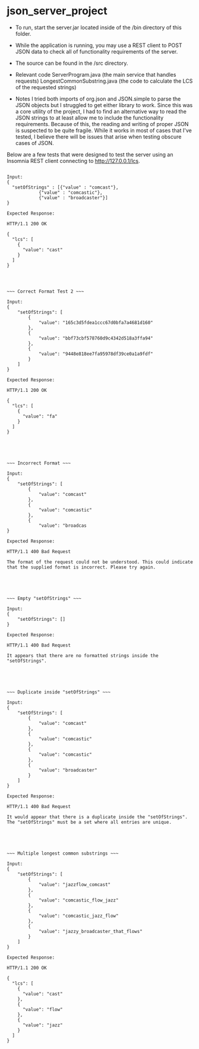 # json_server_project

- To run, start the server.jar located inside of the /bin directory of this folder.

- While the application is running, you may use a REST client to POST JSON data to
check all of functionality requirements of the server.

- The source can be found in the /src directory.

- Relevant code
	ServerProgram.java (the main service that handles requests)
	LongestCommonSubstring.java (the code to calculate the LCS of the requested strings)

- Notes
	I tried both imports of org.json and JSON.simple to parse the JSON objects but I struggled to get
either library to work. Since this was a core utility of the project, I had to find an alternative
way to read the JSON strings to at least allow me to include the functionality requirements. Because of this,
the reading and writing of proper JSON is suspected to be quite fragile. While it works in most of cases
that I've tested, I believe there will be issues that arise when testing obscure cases of JSON.

Below are a few tests that were designed to test the server
using an Insomnia REST client connecting to http://127.0.0.1/lcs.

~~~ Correct Format Test 1 ~~~

Input:
{
  "setOfStrings" : [{"value" : "comcast"}, 
		    {"value" : "comcastic"}, 
		    {"value" : "broadcaster"}]
}

Expected Response:

HTTP/1.1 200 OK

{
  "lcs": [
    {
      "value": "cast"
    }
  ]
}




~~~ Correct Format Test 2 ~~~

Input:
{
	"setOfStrings": [
		{
			"value": "165c3d5fdea1ccc67d0bfa7a4681d160"
		},
		{
			"value": "bbf73cbf578760d9c4342d518a3ffa94"
		},
		{
			"value": "9448e818ee7fa95978df39ce0a1a9fdf"
		}
	]
}

Expected Response:

HTTP/1.1 200 OK

{
  "lcs": [
    {
      "value": "fa"
    }
  ]
}





~~~ Incorrect Format ~~~

Input:
{
	"setOfStrings": [
		{
			"value": "comcast"
		},
		{
			"value": "comcastic"
		},
		{
			"value": "broadcas
}

Expected Response:

HTTP/1.1 400 Bad Request

The format of the request could not be understood. This could indicate that the supplied format is incorrect. Please try again.





~~~ Empty "setOfStrings" ~~~

Input:
{
	"setOfStrings": []
}

Expected Response:

HTTP/1.1 400 Bad Request

It appears that there are no formatted strings inside the "setOfStrings".





~~~ Duplicate inside "setOfStrings" ~~~

Input:
{
	"setOfStrings": [
		{
			"value": "comcast"
		},
		{
			"value": "comcastic"
		},
		{
			"value": "comcastic"
		},
		{
			"value": "broadcaster"
		}
	]
}

Expected Response:

HTTP/1.1 400 Bad Request

It would appear that there is a duplicate inside the "setOfStrings". The "setOfStrings" must be a set where all entries are unique.





~~~ Multiple longest common substrings ~~~

Input:
{
	"setOfStrings": [
		{
			"value": "jazzflow_comcast"
		},
		{
			"value": "comcastic_flow_jazz"
		},
		{
			"value": "comcastic_jazz_flow"
		},
		{
			"value": "jazzy_broadcaster_that_flows"
		}
	]
}

Expected Response:

HTTP/1.1 200 OK

{
  "lcs": [
    {
      "value": "cast"
    },
    {
      "value": "flow"
    },
    {
      "value": "jazz"
    }
  ]
}